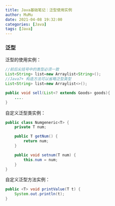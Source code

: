 ```yaml
---
title: Java基础笔记：泛型使用实例
author: MuMu
date: 2021-04-08 19:32:00
categories: [Java]
tags: [Java]
---
```


### 泛型

泛型的使用实例：

```java
//前后尖括号中的类型必须一致
List<String> list=new Arraylist<String>();
//Java7+ 构造方法可以省略泛型类型
List<String> list=new Arraylist<>();

public void sell(List<? extends Goods> goods){
	....
}
```

自定义泛型类实例：

```java
public class Numgeneric<T> {
    private T num;

    public T getNum() {
        return num;
    }

    public void setnum(T num) {
        this.num = num;
    }
}
```

自定义泛型方法实例：

```java
public <T> void printValue(T t) {
    System.out.println(t);
}
```
